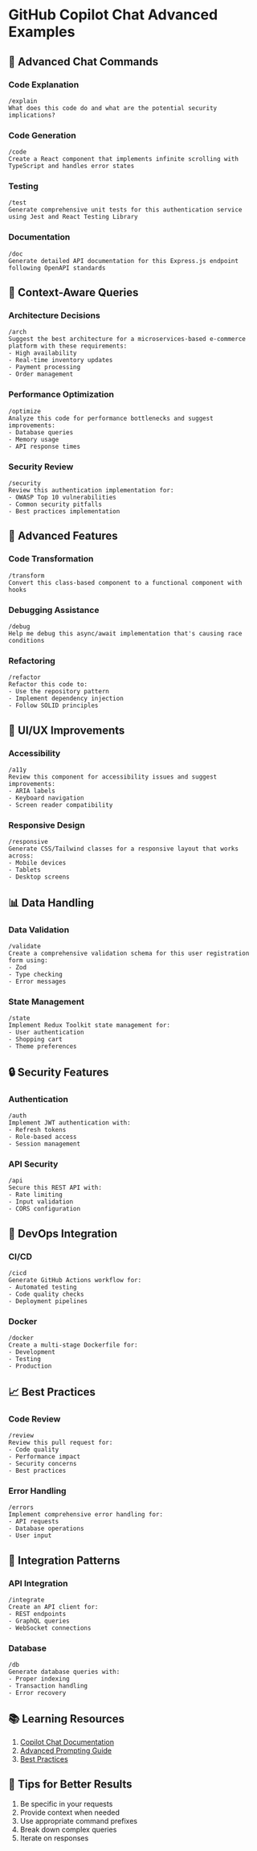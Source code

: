 # GitHub Copilot Chat Advanced Examples

## 🤖 Advanced Chat Commands

### Code Explanation
```
/explain
What does this code do and what are the potential security implications?
```

### Code Generation
```
/code
Create a React component that implements infinite scrolling with TypeScript and handles error states
```

### Testing
```
/test
Generate comprehensive unit tests for this authentication service using Jest and React Testing Library
```

### Documentation
```
/doc
Generate detailed API documentation for this Express.js endpoint following OpenAPI standards
```

## 🎯 Context-Aware Queries

### Architecture Decisions
```
/arch
Suggest the best architecture for a microservices-based e-commerce platform with these requirements:
- High availability
- Real-time inventory updates
- Payment processing
- Order management
```

### Performance Optimization
```
/optimize
Analyze this code for performance bottlenecks and suggest improvements:
- Database queries
- Memory usage
- API response times
```

### Security Review
```
/security
Review this authentication implementation for:
- OWASP Top 10 vulnerabilities
- Common security pitfalls
- Best practices implementation
```

## 🔧 Advanced Features

### Code Transformation
```
/transform
Convert this class-based component to a functional component with hooks
```

### Debugging Assistance
```
/debug
Help me debug this async/await implementation that's causing race conditions
```

### Refactoring
```
/refactor
Refactor this code to:
- Use the repository pattern
- Implement dependency injection
- Follow SOLID principles
```

## 🎨 UI/UX Improvements

### Accessibility
```
/a11y
Review this component for accessibility issues and suggest improvements:
- ARIA labels
- Keyboard navigation
- Screen reader compatibility
```

### Responsive Design
```
/responsive
Generate CSS/Tailwind classes for a responsive layout that works across:
- Mobile devices
- Tablets
- Desktop screens
```

## 📊 Data Handling

### Data Validation
```
/validate
Create a comprehensive validation schema for this user registration form using:
- Zod
- Type checking
- Error messages
```

### State Management
```
/state
Implement Redux Toolkit state management for:
- User authentication
- Shopping cart
- Theme preferences
```

## 🔒 Security Features

### Authentication
```
/auth
Implement JWT authentication with:
- Refresh tokens
- Role-based access
- Session management
```

### API Security
```
/api
Secure this REST API with:
- Rate limiting
- Input validation
- CORS configuration
```

## 🚀 DevOps Integration

### CI/CD
```
/cicd
Generate GitHub Actions workflow for:
- Automated testing
- Code quality checks
- Deployment pipelines
```

### Docker
```
/docker
Create a multi-stage Dockerfile for:
- Development
- Testing
- Production
```

## 📈 Best Practices

### Code Review
```
/review
Review this pull request for:
- Code quality
- Performance impact
- Security concerns
- Best practices
```

### Error Handling
```
/errors
Implement comprehensive error handling for:
- API requests
- Database operations
- User input
```

## 🔄 Integration Patterns

### API Integration
```
/integrate
Create an API client for:
- REST endpoints
- GraphQL queries
- WebSocket connections
```

### Database
```
/db
Generate database queries with:
- Proper indexing
- Transaction handling
- Error recovery
```

## 📚 Learning Resources

1. [Copilot Chat Documentation](https://docs.github.com/en/copilot/github-copilot-chat)
2. [Advanced Prompting Guide](https://github.blog/copilot-chat-prompts)
3. [Best Practices](https://github.com/features/copilot/chat)

## 🔄 Tips for Better Results

1. Be specific in your requests
2. Provide context when needed
3. Use appropriate command prefixes
4. Break down complex queries
5. Iterate on responses 